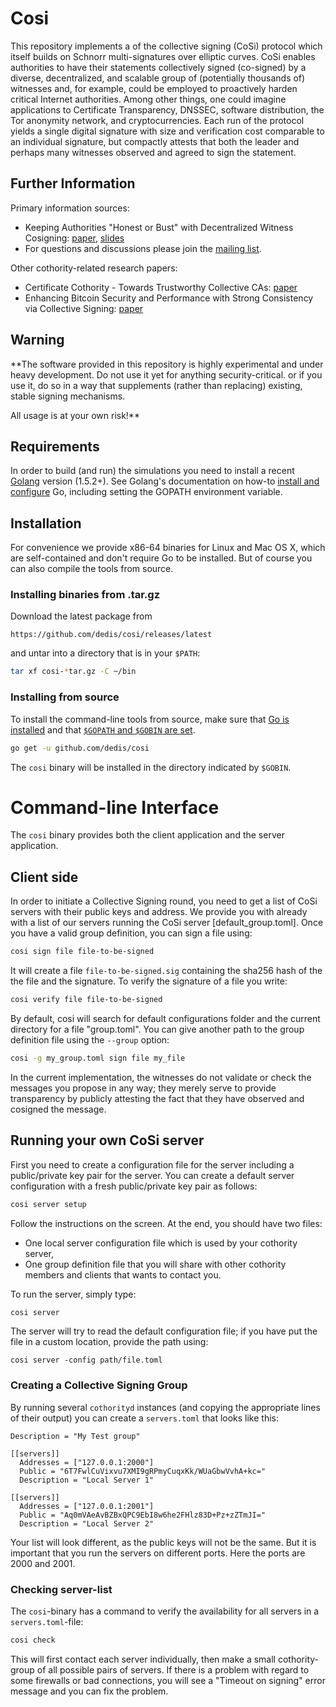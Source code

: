 # Cosi

This repository implements a of the collective signing (CoSi) protocol
which itself builds on Schnorr multi-signatures over elliptic curves. 
CoSi enables authorities to have their statements collectively signed 
(co-signed) by a diverse, decentralized, and scalable group of 
(potentially thousands of) witnesses and, for example, could be employed 
to proactively harden critical Internet authorities. 
Among other things, one could imagine applications to Certificate 
Transparency, DNSSEC, software distribution, the Tor anonymity 
network, and cryptocurrencies.
Each run of the protocol yields a single digital signature with size and 
verification cost comparable to an individual signature, but compactly
attests that both the leader and perhaps many witnesses observed and 
agreed to sign the statement.

## Further Information

Primary information sources:
* Keeping Authorities "Honest or Bust" with Decentralized Witness 
Cosigning: [paper](http://dedis.cs.yale.edu/dissent/papers/witness-abs), 
[slides](http://dedis.cs.yale.edu/dissent/pres/151009-stanford-cothorities.pdf)
* For questions and discussions please join the
[mailing list](https://groups.google.com/forum/#!forum/cothority).

Other cothority-related research papers:
* Certificate Cothority - Towards Trustworthy Collective CAs: 
[paper](https://petsymposium.org/2015/papers/syta-cc-hotpets2015.pdf)
* Enhancing Bitcoin Security and Performance with Strong Consistency via Collective Signing: [paper](http://arxiv.org/abs/1602.06997)
 

## Warning

**The software provided in this repository is highly experimental and under
heavy development. Do not use it yet for anything security-critical.  or if you
use it, do so in a way that supplements (rather than replacing) existing, stable
signing mechanisms.

All usage is at your own risk!**

## Requirements

In order to build (and run) the simulations you need to install a recent 
[Golang](https://golang.org/dl/) version (1.5.2+).
See Golang's documentation on how-to 
[install and configure](https://golang.org/doc/install) Go,
including setting the GOPATH environment variable. 

## Installation

For convenience we provide x86-64 binaries for Linux and Mac OS X,
which are self-contained and don't require Go to be installed.
But of course you can also compile the tools from source.
 
### Installing binaries from .tar.gz

Download the latest package from 

	https://github.com/dedis/cosi/releases/latest

and untar into a directory that is in your `$PATH`:

```bash
tar xf cosi-*tar.gz -C ~/bin
```

### Installing from source

To install the command-line tools from source, make sure that
[Go is installed](https://golang.org/doc/install)
and that
[`$GOPATH` and `$GOBIN` are set](https://golang.org/doc/code.html#GOPATH).

```bash
go get -u github.com/dedis/cosi
```

The `cosi` binary will be installed in the directory indicated by `$GOBIN`.

# Command-line Interface

The `cosi` binary provides both the client application and the server
application.

## Client side

In order to initiate a Collective Signing round, you need to get a list of CoSi
servers with their public keys and address. We provide you with already with a
list of our servers running the CoSi server [default_group.toml]. 
Once you have a valid group definition, you can sign a file using:

```bash
cosi sign file file-to-be-signed
```

It will create a file `file-to-be-signed.sig` containing the sha256 hash
of the the file and the signature.
To verify the signature of a file you write:
  
```bash
cosi verify file file-to-be-signed
```

By default, cosi will search for default configurations folder and the 
current directory for a file "group.toml". You can give another path to the
group definition file using the `--group` option:

```bash
cosi -g my_group.toml sign file my_file
```

In the current implementation, the witnesses do not validate or check the 
messages you propose in any way; they merely serve to provide transparency
by publicly attesting the fact that they have observed and cosigned the message.

## Running your own CoSi server

First you need to create a configuration file for the server including a 
public/private key pair for the server. 
You can create a default server configuration with a fresh 
public/private key pair as follows:

```bash
cosi server setup
```

Follow the instructions on the screen. At the end, you should have two files:
* One local server configuration file which is used by your cothority server,
* One group definition file that you will share with other cothority members and
  clients that wants to contact you.

To run the server, simply type:
```bash
cosi server
```

The server will try to read the default configuration file; if you have put the
file in a custom location, provide the path using:
```base
cosi server -config path/file.toml
``` 

### Creating a Collective Signing Group
By running several `cothorityd` instances (and copying the appropriate lines 
of their output) you can create a `servers.toml` that looks like 
this:

```
Description = "My Test group"

[[servers]]
  Addresses = ["127.0.0.1:2000"]
  Public = "6T7FwlCuVixvu7XMI9gRPmyCuqxKk/WUaGbwVvhA+kc="
  Description = "Local Server 1"

[[servers]]
  Addresses = ["127.0.0.1:2001"]
  Public = "Aq0mVAeAvBZBxQPC9EbI8w6he2FHlz83D+Pz+zZTmJI="
  Description = "Local Server 2"
```

Your list will look different, as the public keys will not be the same. But
it is important that you run the servers on different ports. Here the ports
are 2000 and 2001.
 
### Checking server-list

The `cosi`-binary has a command to verify the availability for all
servers in a `servers.toml`-file:

```bash
cosi check
```

This will first contact each server individually, then make a small cothority-
group of all possible pairs of servers. If there is a problem with regard to
some firewalls or bad connections, you will see a "Timeout on signing" error
message and you can fix the problem.
